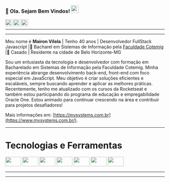 
### 👋 Ola. Sejam Bem Vindos!  <img src="https://github.com/TheDudeThatCode/TheDudeThatCode/blob/master/Assets/Earth.gif" width="24px">

<a target="_blank" href="https://www.linkedin.com/in/mairon-vilela/">
  <img align="left" alt="LinkdeIN" width="22px" src="https://cdn.simpleicons.org/linkedin" />
</a>
<a target="_blank" href="https://api.whatsapp.com/send?phone=5531987205436">
  <img align="left" alt="Whatsapp" width="22px" src="https://cdn.simpleicons.org/whatsapp" />
</a>
<a target="_blank" href="https://www.instagram.com/mairon.vilela/">
  <img align="left" alt="Instagram" width="22px" src="https://cdn.simpleicons.org/instagram" />
</a>

</br>

---- 
---- 

Meu nome é **Mairon Vilela** | Tenho 40 anos |  Desenvolvedor FullStack Javascript |📖 Bacharel em Sistemas de Informação pela [Faculdade Cotemig](https://www.cotemig.com.br/) |🚴 Casado | Residente na cidade de Belo Horizonte-MG 


Sou um entusiasta da tecnologia e desenvolvedor com formação em Bacharelado em Sistemas de Informação pela Faculdade Cotemig. Minha experiência abrange desenvolvimento back-end, front-end com foco especial em JavaScript. Meu objetivo é criar soluções eficientes e escaláveis, sempre buscando aprender e aplicar as melhores práticas. Recentemente, tenho me atualizado com os cursos da Rocketseat e também estou participando do programa de educação e empregabilidade Oracle One. Estou animado para continuar crescendo na área e contribuir para projetos desafiadores!
 

 

 Mais informações em: [https://mvsystems.com.br](https://www.mvsystems.com.br/).
 
  
 ---- 
 
 # Tecnologias e Ferramentas
<code><img height="30" width="50" src="https://user-images.githubusercontent.com/4884154/123636097-d628fd00-d7f2-11eb-883c-a87cc1157592.png"></code> 
<code><img height="30" width="50" src="https://user-images.githubusercontent.com/4884154/123637280-366c6e80-d7f4-11eb-9875-274511701f08.jpg"></code>
<code><img height="30" width="50" src="https://user-images.githubusercontent.com/4884154/123637328-45ebb780-d7f4-11eb-8188-b27ee0f361c6.png"></code>
<code><img height="30" width="50" src="https://user-images.githubusercontent.com/4884154/123637352-4c7a2f00-d7f4-11eb-9ffb-cfa1b7b536ba.png"></code>
<code><img height="30" width="50" src="https://user-images.githubusercontent.com/4884154/123637400-5a2fb480-d7f4-11eb-94a2-8883cb0bb644.png"></code>
<code><img height="30" width="50" src="https://user-images.githubusercontent.com/4884154/123637415-60259580-d7f4-11eb-9311-a259478498be.png"></code>
<code><img height="30" width="50" src="https://user-images.githubusercontent.com/4884154/123638516-a4656580-d7f5-11eb-9cc6-17459395832d.jpg"></code>
 
 ---- 
 ---- 




 
